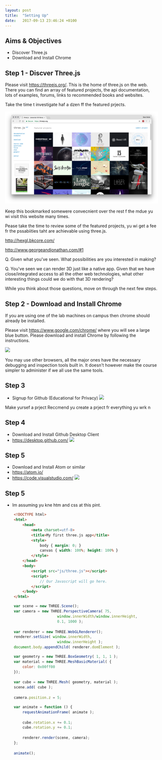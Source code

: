 ```yaml
---
layout: post
title:  "Setting Up"
date:   2017-09-13 23:46:24 +0100
---
```


## Aims & Objectives
- Discover Three.js
- Download and Install Chrome

## Step 1 - Discver Three.js

Please visit <https://threejs.org/>.
This is the home of three.js on the web. There you can find an array of featured projects, the api documentation, lots of examples, forums, links to recommended books and websites.

Take the time t investigate haf a dzen ff the featured prjects.

![](/assets/threejs.png)

Keep this bookmarked somewere convecnient over the rest f the mdue yu wi visit this website many times.

Pease take the time to review some of the featured projects, yu wi get a fee fr the pssabiities taht are achievable using three.js.

<http://hexgl.bkcore.com/>

<http://www.georgeandjonathan.com/#1>

Q. Given what you've seen. What possibilities are you interested in making?

Q. You've seen we can render 3D just like a native app. Given that we have close/integrated access to all the other web technologies, what other interesting things could we do with that 3D rendering?

While you think about those questions, move on through the next few steps.

## Step 2 - Download and Install Chrome

If you are using one of the lab machines on campus then chrome should already be installed.

Please visit <https://www.google.com/chrome/> where you will see a large blue button. Please download and install Chrome by following the instructions.

![](/3DWebTechCourse/assets/getchrome.png)

You may use other browsers, all the major ones have the necessary debugging and inspection tools built in. It doesn't however make the course simpler to administer if we all use the same tools.

## Step 3
- Signup for Github (Educational for Privacy)
![](/3DWebTechCourse/assets/githubwecme.png)

Make yursef a prject
Reccmend yu create a prject fr everything yu wrk n


## Step 4
- Download and Install Github Desktop Client
- https://desktop.github.com/
![](/3DWebTechCourse/assets/getgthubdesktp.png)


## Step 5
- Download and Install Atom or similar
- https://atom.io/
- https://code.visualstudio.com/
![](/3DWebTechCourse/assets/getatm.png)


## Step 5
- Im assuming yu kne htm and css at this pint.



~~~ html
    <!DOCTYPE html>
    <html>
    	<head>
    		<meta charset=utf-8>
    		<title>My first three.js app</title>
    		<style>
    			body { margin: 0; }
    			canvas { width: 100%; height: 100% }
    		</style>
    	</head>
    	<body>
    		<script src="js/three.js"></script>
    		<script>
    			// Our Javascript will go here.
    		</script>
        </body>
    </html>
~~~    

~~~ javascript
    var scene = new THREE.Scene();
    var camera = new THREE.PerspectiveCamera( 75,
                        window.innerWidth/window.innerHeight,
                        0.1, 1000 );

    var renderer = new THREE.WebGLRenderer();
    renderer.setSize( window.innerWidth,
                        window.innerHeight );
    document.body.appendChild( renderer.domElement );
~~~

~~~ javascript
    var geometry = new THREE.BoxGeometry( 1, 1, 1 );
    var material = new THREE.MeshBasicMaterial( {
        color: 0x00ff00
    });

    var cube = new THREE.Mesh( geometry, material );
    scene.add( cube );

    camera.position.z = 5;
~~~

~~~ javascript
    var animate = function () {
        requestAnimationFrame( animate );

        cube.rotation.x += 0.1;
        cube.rotation.y += 0.1;

        renderer.render(scene, camera);
    };

    animate();
~~~
